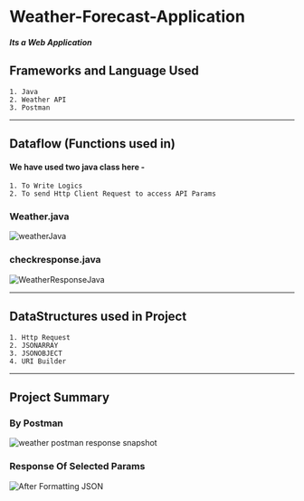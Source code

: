 # Weather-Forecast-Application
##### Its a Web Application
## Frameworks and Language Used
    1. Java
    2. Weather API
    3. Postman
--------------------------------------------------------------------------------------------------------------------------------------------------------------
## Dataflow (Functions used in)
#### We have used two java class here - 
    1. To Write Logics 
    2. To send Http Client Request to access API Params
### Weather.java
![weatherJava](https://user-images.githubusercontent.com/47708011/225386789-8a5a3ccb-902f-4b8d-8791-f8aa1c4732e0.png)
### checkresponse.java
![WeatherResponseJava](https://user-images.githubusercontent.com/47708011/225386897-0a8f2383-751e-43ef-90ec-6a68c3c4dfad.png)

--------------------------------------------------------------------------------------------------------------------------------------------------------------
## DataStructures used in Project
    1. Http Request
    2. JSONARRAY
    3. JSONOBJECT
    4. URI Builder
--------------------------------------------------------------------------------------------------------------------------------------------------------------
## Project Summary
### By Postman 
![weather postman response snapshot](https://user-images.githubusercontent.com/47708011/225387916-ac649ecf-3208-45af-8616-99be53ae20fd.png)
### Response Of Selected Params
![After Formatting JSON](https://user-images.githubusercontent.com/47708011/225388577-5f031965-ae16-4aa1-8b0f-a980e9b83418.png)
